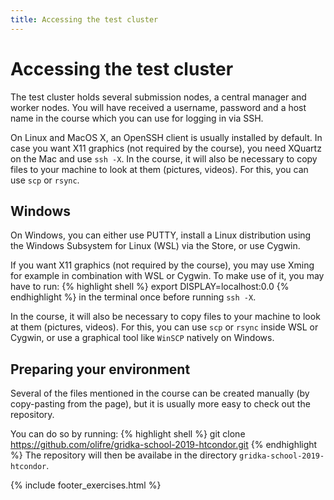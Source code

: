 ```yaml
---
title: Accessing the test cluster
---
```

# Accessing the test cluster

The test cluster holds several submission nodes, a central manager and worker nodes. You will have received a username, password and a host name in the course
which you can use for logging in via SSH. 

On Linux and MacOS X, an OpenSSH client is usually installed by default.
In case you want X11 graphics (not required by the course), you need XQuartz on the Mac and use `ssh -X`.
In the course, it will also be necessary to copy files to your machine to look at them (pictures, videos). For this, you can use `scp` or `rsync`.

## Windows
On Windows, you can either use PUTTY, install a Linux distribution using the Windows Subsystem for Linux (WSL) via the Store,
or use Cygwin. 

If you want X11 graphics (not required by the course), you may use Xming for example in combination with WSL or Cygwin.
To make use of it, you may have to run:
{% highlight shell %}
export DISPLAY=localhost:0.0
{% endhighlight %}
in the terminal once before running `ssh -X`. 

In the course, it will also be necessary to copy files to your machine to look at them (pictures, videos). For this, you can use `scp` or `rsync`
inside WSL or Cygwin, or use a graphical tool like `WinSCP` natively on Windows.

## Preparing your environment
Several of the files mentioned in the course can be created manually (by copy-pasting from the page), but it is usually more easy to check out the repository.

You can do so by running:
{% highlight shell %}
git clone https://github.com/olifre/gridka-school-2019-htcondor.git
{% endhighlight %}
The repository will then be availabe in the directory `gridka-school-2019-htcondor`. 

{% include footer_exercises.html %}
